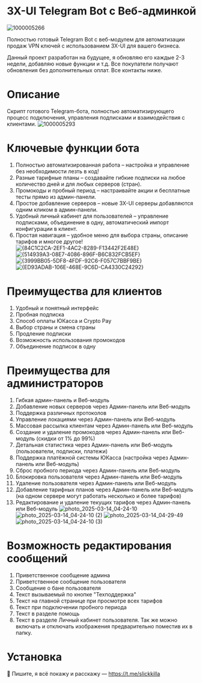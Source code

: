 # 3X-UI Telegram Bot c Веб-админкой
![1000005266](https://github.com/user-attachments/assets/3aff6a78-1c82-462c-85c8-2df50ae80877)

Полностью готовый Telegram Bot с веб-модулем для автоматизации продаж VPN ключей с использованием 3X-UI для вашего бизнеса. 

Данный проект разработан на будущее, я обновляю его каждые 2-3 недели, добавляю новые функции и т.д. Все покупатели получают обновления без дополнительных оплат. Все контакты ниже.

# Описание
 Скрипт готового Telegram-бота, полностью автоматизирующего процесс подключения, управления подписками и взаимодействия с клиентами. 
 ![1000005293](https://github.com/user-attachments/assets/775b8bb3-2e46-42d7-b16b-897b0db5f7f0)

# Ключевые функции бота
 1. Полностью автоматизированная работа – настройка и управление без необходимости лезть в код!
 2. Разные тарифные планы – создавайте гибкие подписки на любое количество дней и для любых серверов (стран).
 3. Промокоды и пробный период – настраивайте акции и бесплатные тесты прямо из админ-панели.
 4. Простое добавление серверов – новые 3X-UI серверы добавляются одним кликом в админ-панели.
 5. Удобный личный кабинет для пользователей – управление подписками, объединение в одну, автоматический импорт конфигурации в клиент. 
 6. Простая навигация – удобное меню для выбора страны, описание тарифов и многое другое!
![{84C1C2CA-2EF1-4AC2-8289-F13442F2E48E}](https://github.com/user-attachments/assets/71a59147-77c7-4f98-89fa-df28c547e8c8)
![{514939A3-08E7-4086-896F-B6C832FCB5EF}](https://github.com/user-attachments/assets/b3862b59-4154-4523-8fff-b7e2ffbe99e4)
![{3999BB05-5DF8-4FDF-92C6-F057C7BBF9BE}](https://github.com/user-attachments/assets/6be5ed3f-377b-41a9-b2f4-942f5a79b556)
![{ED93ADAB-106E-468E-9C6D-CA4330C24292}](https://github.com/user-attachments/assets/417181d7-b740-4899-9717-6e069a443121)


# Преимущества для клиентов
 1. Удобный и понятный интерфейс
 2. Пробная подписка
 3. Способ оплаты ЮКасса и Crypto Pay
 4. Выбор страны и смена страны
 5. Продление подписки
 6. Возможность использования промокодов
 7. Объединение подписок в одну
# Преимущества для администраторов
 1. Гибкая админ-панель и Веб-модуль
 2. Добавление новых серверов через Админ-панель или Веб-модуль
 3. Поддержка различных протоколов
 4. Управление локациями через Админ-панель или Веб-модуль
 5. Массовая рассылка клиентам через Админ-панель или Веб-модуль
 6. Создание и удаление промокодов через Админ-панель или Веб-модуль (скидки от 1% до 99%)
 7. Детальная статистика через Админ-панель или Веб-модуль (пользователи, подписки, платежи)
 8. Поддержка платёжной системы ЮКасса (настройка через Админ-панель или Веб-модуль) 
 9. Сброс пробного периода через Админ-панель или Веб-модуль
 10. Блокировка пользователя через Админ-панель или Веб-модуль
 11. Удаление пользователя через Админ-панель или Веб-модуль
 12. Добавление тарифных планов через Админ-панель или Веб-модуль (на одном сервере могут работать несколько и более тарифов)
 13. Редактирование и удаление текущих тарифов через Админ-панель или Веб-модуль
![photo_2025-03-14_04-24-10](https://github.com/user-attachments/assets/90d1afc4-3b80-4cc2-9acf-de0e1ddcde97)
![photo_2025-03-14_04-24-10 (2)](https://github.com/user-attachments/assets/822bbf65-7da2-4fea-8fbf-773e4c705d21)
![photo_2025-03-14_04-29-49](https://github.com/user-attachments/assets/ac854268-55a5-4b32-a6ef-bb81723af66d)
![photo_2025-03-14_04-24-10 (3)](https://github.com/user-attachments/assets/ed62f86a-f3a5-45ad-873c-3541d8c66c60)


# Возможность редактирования сообщений
 1. Приветственное сообщение админа
 2. Приветственное сообщение пользователя
 3. Сообщение о бане пользователя
 4. Текст вызываемый по кнопке "Техподдержка"
 5. Текст на главной странице при просмотре всех тарифов
 6. Текст при подключении пробного периода
 7. Текст в разделе помощь
 8. Текст в разделе Личный кабинет пользователя. 
Так же можно включать и отключать изображения предварительно поместив их в папку. 

# Установка
📩 Пишите, я всё покажу и расскажу — https://t.me/slickkilla
